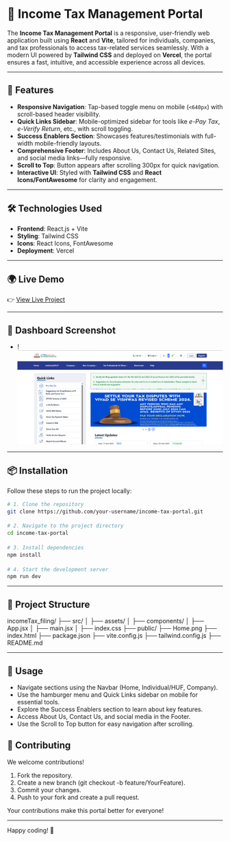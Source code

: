 # 💼 Income Tax Management Portal

The **Income Tax Management Portal** is a responsive, user-friendly web application built using **React** and **Vite**, tailored for individuals, companies, and tax professionals to access tax-related services seamlessly. With a modern UI powered by **Tailwind CSS** and deployed on **Vercel**, the portal ensures a fast, intuitive, and accessible experience across all devices.

---

## 🚀 Features

- **Responsive Navigation**: Tap-based toggle menu on mobile (`<640px`) with scroll-based header visibility.
- **Quick Links Sidebar**: Mobile-optimized sidebar for tools like _e-Pay Tax_, _e-Verify Return_, etc., with scroll toggling.
- **Success Enablers Section**: Showcases features/testimonials with full-width mobile-friendly layouts.
- **Comprehensive Footer**: Includes About Us, Contact Us, Related Sites, and social media links—fully responsive.
- **Scroll to Top**: Button appears after scrolling 300px for quick navigation.
- **Interactive UI**: Styled with **Tailwind CSS** and **React Icons/FontAwesome** for clarity and engagement.

---

## 🛠 Technologies Used

- **Frontend**: React.js + Vite
- **Styling**: Tailwind CSS
- **Icons**: React Icons, FontAwesome
- **Deployment**: Vercel

---

## 🌍 Live Demo

👉 [View Live Project](https://income-tax-filing.vercel.app/)

---

## 📸 Dashboard Screenshot

- !![Dashboard Screenshot](Home.png)

---

## 📦 Installation

Follow these steps to run the project locally:

```bash
# 1. Clone the repository
git clone https://github.com/your-username/income-tax-portal.git

# 2. Navigate to the project directory
cd income-tax-portal

# 3. Install dependencies
npm install

# 4. Start the development server
npm run dev
```

---

## 📁 Project Structure

incomeTax_filing/
├── src/
│ ├── assets/
│ ├── components/
│ ├── App.jsx
│ ├── main.jsx
│ ├── index.css
├── public/
├── Home.png
├── index.html
├── package.json
├── vite.config.js
├── tailwind.config.js
├── README.md

---

## 🎯 Usage

- Navigate sections using the Navbar (Home, Individual/HUF, Company).
- Use the hamburger menu and Quick Links sidebar on mobile for essential tools.
- Explore the Success Enablers section to learn about key features.
- Access About Us, Contact Us, and social media in the Footer.
- Use the Scroll to Top button for easy navigation after scrolling.

## 🤝 Contributing

We welcome contributions!

1. Fork the repository.
2. Create a new branch (git checkout -b feature/YourFeature).
3. Commit your changes.
4. Push to your fork and create a pull request.

Your contributions make this portal better for everyone!

---

Happy coding! 🚀
